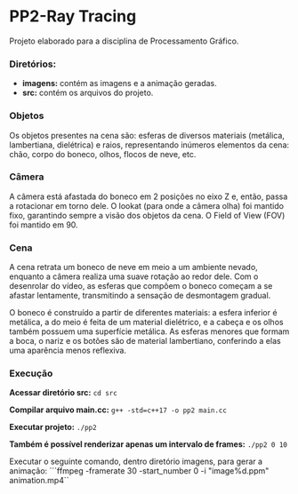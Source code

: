 # PP2-Ray Tracing
Projeto elaborado para a disciplina de Processamento Gráfico. 

### Diretórios:
- **imagens:** contém as imagens e a animação geradas.
- **src:** contém os arquivos do projeto.

### Objetos
Os objetos presentes na cena são: esferas de diversos materiais (metálica, lambertiana, dielétrica) e raios, representando inúmeros elementos da cena: chão, corpo do boneco, olhos, flocos de neve, etc.

### Câmera

A câmera está afastada do boneco em 2 posições no eixo Z e, então, passa a rotacionar em torno dele. O lookat (para onde a câmera olha) foi mantido fixo, garantindo sempre a visão dos objetos da cena. O Field of View (FOV) foi mantido em 90. 

### Cena
A cena retrata um boneco de neve em meio a um ambiente nevado, enquanto a câmera realiza uma suave rotação ao redor dele. Com o desenrolar do vídeo, as esferas que compõem o boneco começam a se afastar lentamente, transmitindo a sensação de desmontagem gradual.

O boneco é construído a partir de diferentes materiais: a esfera inferior é metálica, a do meio é feita de um material dielétrico, e a cabeça e os olhos também possuem uma superfície metálica. As esferas menores que formam a boca, o nariz e os botões são de material lambertiano, conferindo a elas uma aparência menos reflexiva.


### Execução
**Acessar diretório src:**
```cd src ```

**Compilar arquivo main.cc:**
```g++ -std=c++17 -o pp2 main.cc```

**Executar projeto:**
```./pp2```

**Também é possível renderizar apenas um intervalo de frames:**
```./pp2 0 10```

Executar o seguinte comando, dentro diretório imagens, para gerar a animação:
```ffmpeg -framerate 30 -start_number 0 -i "image%d.ppm" animation.mp4``

